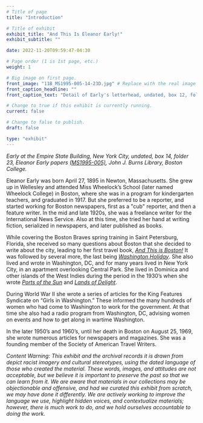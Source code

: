 ```yaml
---
# Title of page
title: "Introduction"

# Title of exhibit
exhibit_title: "And This Is Eleanor Early!"
exhibit_subtitle: ""

date: 2022-11-20T09:59:47-04:30

# Page order (1 is 1st page, etc.)
weight: 1 

# Big image on first page.
front_image: "11B_MS1995-005-14-23D.jpg" # Replace with the real image
front_caption_headline: ""
front_caption_text: "Detail of Early's letterhead, undated, box 12, folder 54, Eleanor Early papers [(MS1995-005)](https://bc-primo.hosted.exlibrisgroup.com/permalink/f/l6ucgu/ALMA-BC21311150800001021), John J. Burns Library, Boston College."

# Change to true if this exhibit is currently running.
current: false

# Change to false to publish.
draft: false

type: "exhibit"
---
```

*Early at the Empire State Building, New York City, undated, box 14, folder 23, Eleanor Early papers [(MS1995-005)](https://bc-primo.hosted.exlibrisgroup.com/permalink/f/l6ucgu/ALMA-BC21311150800001021), John J. Burns Library, Boston College.*


Eleanor Early was born April 27, 1895 in Newton, Massachusetts. She grew up in Wellesley and attended Miss Wheelock’s School (later named Wheelock College) in Boston, where she was in a program for kindergarten teachers, and graduated in 1917. But she preferred to be a reporter, and started working for Boston newspapers, first as a "cub" reporter, and then a feature writer. In the mid and late 1920s, she was a freelance writer for the International News Service. Also at this time, she tried her hand at writing fiction, serialized in newspapers, and later published as books. 

While covering the Boston Braves spring training in Saint Petersburg, Florida, she received  so many questions about Boston that she decided to write about the city, leading to her first travel book, *[And This is Boston!](https://bc-primo.hosted.exlibrisgroup.com/permalink/f/l6ucgu/ALMA-BC21380768140001021)* It was followed by several more, the last being *[Washington Holiday](https://bc-primo.hosted.exlibrisgroup.com/permalink/f/l6ucgu/ALMA-BC21355639240001021)*. She also lived and wrote in Washington, DC, and for many years lived in New York City, in an apartment overlooking Central Park. She lived in Dominica and other islands of the West Indies during the period in the 1930’s when she wrote *[Ports of the Sun](https://bc-primo.hosted.exlibrisgroup.com/permalink/f/l6ucgu/ALMA-BC21379305460001021)* and *[Lands of Delight](https://bc-primo.hosted.exlibrisgroup.com/permalink/f/l6ucgu/ALMA-BC21366415100001021)*.

During World War II she wrote a series of articles for the King Features Syndicate on “Girls in Washington.” These informed the many hundreds of women who had come to Washington to work for the government. At that time she also had a radio program from Washington, DC, advising women on events and how to get along in wartime Washington.

In the later 1950’s and 1960’s, until her death in Boston on August 25, 1969, she wrote numerous articles for newspapers and magazines. She was a founding member of the Society of American Travel Writers. 


*Content Warning: This exhibit and the archival records it is drawn from depict racist imagery and cultural stereotypes, using the dated language of those who created the material. These words, images, and attitudes are not acceptable, but we believe it is important to preserve the past so that we can learn from it. We are aware that materials in our collections may be objectionable and offensive, and had we curated this exhibit from scratch, we may have done it differently. We are actively working to improve the language we use, highlight hidden voices, and contextualize materials; however, there is much work to do, and we hold ourselves accountable to doing the work.* 

